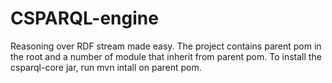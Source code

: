 CSPARQL-engine
==============

Reasoning over RDF stream made easy.
The project contains parent pom in the root and a number of module that inherit from parent pom.
To install the csparql-core jar, run mvn intall on parent pom.
